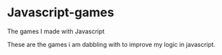 # Javascript-games
The games I made with Javascript

These are the games i am dabbling with to improve my logic in javascript.
